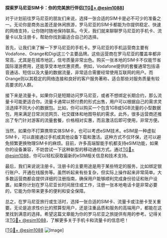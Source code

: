 **探索罗马尼亚SIM卡：你的完美旅行伴侣[[TG💪+ @esim1088](https://t.me/s/esim1088)]**

对于计划前往罗马尼亚的朋友们来说，选择一张合适的SIM卡是必不可少的准备之一。无论你是商务出差还是休闲旅游，罗马尼亚的SIM卡都能为你提供稳定、快速的网络支持，让你随时随地保持联系。今天，我们就来聊聊罗马尼亚的手机卡、流量卡以及注册卡，帮助你找到最适合自己的选择。

首先，让我们来了解一下罗马尼亚的手机卡。罗马尼亚的手机运营商主要有Vodafone、Orange和Digi这三个主要品牌。这些运营商在罗马尼亚的覆盖率都非常高，尤其是在城市地区，信号质量非常出色。购买一张本地的SIM卡不仅能节省国际漫游费用，还能享受本地优惠资费。例如，Vodafone提供的套餐通常包括语音通话、短信以及大量的数据流量，非常适合需要经常使用互联网的用户。而Orange则以其稳定的网络连接和良好的客户服务著称，适合那些对服务质量有较高要求的人群。

接下来是流量卡。如果你只是短期访问罗马尼亚，或者不想绑定长期合约，那么流量卡可能更适合你。流量卡通常以预付费的形式出售，用户可以根据自己的需求灵活选择不同大小的数据包。比如，你可以购买一个包含1GB或5GB流量的小型数据包，用来满足日常浏览网页、社交媒体和地图导航的需求。此外，很多运营商还推出了专门针对游客的流量套餐，价格相对实惠，而且激活后即可使用，非常方便。

当然，如果你不打算携带实体SIM卡，也可以考虑eSIM技术。eSIM是一种虚拟SIM卡，可以直接通过手机或其他设备下载和激活。这种方式不仅环保，还可以避免频繁更换物理SIM卡的麻烦。目前，许多高端智能手机都支持eSIM功能，如果你的设备兼容，不妨尝试一下这种新型的移动通信方式。通过[TG💪+ @esim1088](https://t.me/s/esim1088)，你可以轻松获取最新的eSIM相关信息和技术支持。

最后，我们来说说注册卡。注册卡的主要用途是用于某些特定的服务，比如绑定银行账户、开通在线服务等。虽然听起来有些复杂，但实际上操作起来非常简单。大多数运营商都会提供详细的注册指南，确保用户能够顺利完成身份验证和账户设置。如果你计划在罗马尼亚长时间居住或工作，注册一张本地电话卡是非常必要的，它能为你带来更多的便利和安全保障。

总之，在罗马尼亚旅行或生活时，选择一张合适的SIM卡、流量卡或注册卡至关重要。无论是追求性价比的预算型用户，还是注重品质和服务的高端用户，都能在这里找到满意的选择。希望这篇文章能为你的罗马尼亚之旅提供有用的参考。记得关注[TG💪+ @esim1088](https://t.me/s/esim1088)，了解更多关于手机卡和流量卡的信息吧！

[[TG💪+ @esim1088](https://t.me/s/esim1088) ![Image](https://i.postimg.cc/4NQfJmqS/Snipaste-2025-05-13-00-14-12.png)]